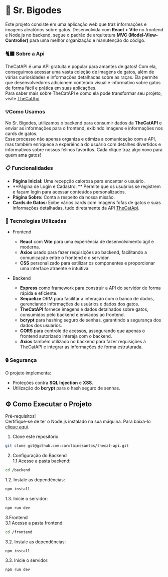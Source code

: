 # 🐾 Sr. Bigodes 
Este projeto consiste em uma aplicação web que traz informações e imagens aleatórios sobre gatos. Desenvolvida com **React + Vite** no frontend e Node.js no backend, 
segue o padrão de arquitetura **MVC (Model-View-Controller)** para uma melhor organização e manutenção do código.


### 🐈‍⬛ Sobre a Api 

TheCatAPI é uma API gratuita e popular para amantes de gatos! Com ela, conseguimos acessar uma vasta coleção de imagens de gatos, além de várias curiosidades e informações detalhadas sobre as raças. Ela permite que desenvolvedores adicionem conteúdo visual e informativo sobre gatos de forma fácil e prática em suas aplicações.<br>
Para saber mais sobre TheCatAPI e como ela pode transformar seu projeto, visite  [TheCatApi](https://thecatapi.com).


### 💡Como Usamos

No Sr. Bigodes, utilizamos o backend para consumir dados da **TheCatAPI** e enviar as informações para o frontend, exibindo imagens e informações nos cards de gatos. </br>
Esse processo não apenas organiza e otimiza a comunicação com a API, mas também enriquece a experiência do usuário com detalhes divertidos e informativos sobre nossos felinos favoritos. Cada clique traz algo novo para quem ama gatos!


### 📋 Funcionalidades

- **Página Inicial:** Uma recepção calorosa para encantar o usuário.
- **Página de Login e Cadastro: ** Permite que os usuários se registrem e façam login para acessar conteúdos personalizados.
- **Página Sobre:** Conta a respeito da nossa missão.
- **Cards de Gatos:** Exibe vários cards com imagens fofas de gatos e suas informações detalhadas, tudo diretamente da API [TheCatApi](https://thecatapi.com).


### 🚀 Tecnologias Utilizadas

- Frontend
   - **React** com **Vite** para uma experiência de desenvolvimento ágil e moderna.
   - **Axios** usado para fazer requisições ao backend, facilitando a comunicação entre o frontend e o servidor.
   - **CSS** personalizado para estilizar os componentes e proporcionar uma interface atraente e intuitiva.
 
- Backend
   - **Express** como framework para construir a API do servidor de forma rápida e eficiente.
   - **Sequelize** ORM para facilitar a interação com o banco de dados, gerenciando informações de usuários e dados dos gatos.
   - **TheCatAPI** fornece imagens e dados detalhados sobre gatos, consumidos pelo backend e enviados ao frontend.
   - **bcrypt** para hashing seguro de senhas, garantindo a segurança dos dados dos usuários.
   - **CORS** para controle de acessos, assegurando que apenas o frontend autorizado interaja com o backend.
   - **Axios** também utilizado no backend para fazer requisições à TheCatAPI e integrar as informações de forma estruturada.


### 🔒 Segurança

O projeto implementa:

- Proteções contra **SQL Injection** e **XSS**.
- Utilização do **bcrypt** para o hash seguro de senhas.


## ⚙️ Como Executar o Projeto

Pré-requisitos!<br>
Certifique-se de ter o Node.js instalado na sua máquina. Para baixa-lo [clique aqui](https://nodejs.org/pt).

1. Clone este repositório:

```bash
git clone git@github.com:carolainesantos/thecat-api.git
```

2. Configuração do Backend<br>
 1.1 Acesse a pasta backend:
   
```bash
cd /backend
```
 1.2. Instale as dependências:
      
   ```bash
   npm install
   ```
1.3. Inicie o servidor:
      
   ```bash
   npm run dev
   ```

3.Frontend <br>
   3.1 Acesse a pasta frontend:
      
   ```bash
   cd /frontend
   ```
   3.2. Instale as dependências:
         
   ```bash
   npm install
   ```
   3.3. Inicie o servidor:
         
   ```bash
   npm run dev
   ```













